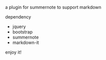 a plugin for summernote to support markdown

dependency
- jquery
- bootstrap
- summernote
- markdown-it


enjoy it!
